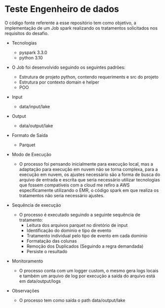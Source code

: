 # Teste Engenheiro de dados 

O código fonte referente a esse repositório tem como objetivo, a implementação de um 
Job spark realizando os tratamentos solicitados nos requisitos do desafio.


- Tecnologias
  - pyspark 3.3.0
  - python 3.10


- O Job foi desenvolvido seguindo os seguintes padrões:
  - Estrutura de projeto python, contendo requeriments e src do projeto
  - Estrutura por contexto domain e helper
  - POO

- Input
  - data/input/lake

- Output
  - data/output/lake

- Formato de Saída
  - Parquet

- Modo de Execução
  - O processo foi pensando inicialmente para execução local, mas a adaptação para execução em nuvem não se torna complexa, para a execução em nuvem, os ajustes necessário são a forma de busca do arquivo de entrada e escrita que seria necessário utilizar tecnologias que fossem compatíveis com a cloud me refiro a AWS especificamente utilizando o EMR, o código spark em que realiza os tratamentos não seria necessário ajustes. 

- Sequência de execução
  - O processo é executado seguindo a seguinte sequência de tratamento:
    - Leitura dos arquivos parquet no diretório de input
    - Identificação do dominio e tipo de evento
    - Tratamento individual pelo tipo de evento em cada dominio
    - Formatação das colunas
    - Remoção dos Duplicados (Seguindo a regra demandada)
    - Persiste o resultado

- Monitoramento
  - O processo conta com um logger custom, o mesmo gera logs locais e também um arquivo de log por execução a saída do arquivo está em data/output/logs

- Observações
  - O processo tem como saída o path data/output/lake

